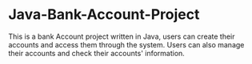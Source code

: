 # Java-Bank-Account-Project
This is a bank Account project written in Java, users can create their accounts and access them through the system. Users can also manage their accounts and check their accounts' information.
